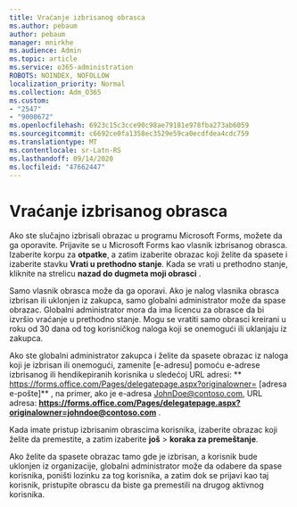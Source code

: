 ```yaml
---
title: Vraćanje izbrisanog obrasca
ms.author: pebaum
author: pebaum
manager: mnirkhe
ms.audience: Admin
ms.topic: article
ms.service: o365-administration
ROBOTS: NOINDEX, NOFOLLOW
localization_priority: Normal
ms.collection: Adm_O365
ms.custom:
- "2547"
- "9000672"
ms.openlocfilehash: 6923c15c3cce90c98ae79181e978fba273ab6059
ms.sourcegitcommit: c6692ce0fa1358ec3529e59ca0ecdfdea4cdc759
ms.translationtype: MT
ms.contentlocale: sr-Latn-RS
ms.lasthandoff: 09/14/2020
ms.locfileid: "47662447"
---
```

# <a name="restore-a-deleted-form"></a>Vraćanje izbrisanog obrasca

Ako ste slučajno izbrisali obrazac u programu Microsoft Forms, možete da ga oporavite. Prijavite se u Microsoft Forms kao vlasnik izbrisanog obrasca. Izaberite korpu za **otpatke**, a zatim izaberite obrazac koji želite da spasete i izaberite stavku **Vrati u prethodno stanje**. Kada se vrati u prethodno stanje, kliknite na strelicu **nazad do dugmeta moji obrasci** .

Samo vlasnik obrasca može da ga oporavi. Ako je nalog vlasnika obrasca izbrisan ili uklonjen iz zakupca, samo globalni administrator može da spase obrazac. Globalni administrator mora da ima licencu za obrasce da bi izvršio vraćanje u prethodno stanje. Mogu se vratiti samo obrasci kreirani u roku od 30 dana od tog korisničkog naloga koji se onemogući ili uklanjaju iz zakupca.

Ako ste globalni administrator zakupca i želite da spasete obrazac iz naloga koji je izbrisan ili onemogući, zamenite [e-adresu] pomoću e-adrese izbrisanog ili hendikepiranih korisnika u sledećoj URL adresi: ** https://forms.office.com/Pages/delegatepage.aspx?originalowner= [adresa e-pošte]** , na primer, ako je e-adresa JohnDoe@contoso.com, URL adresa: **https://forms.office.com/Pages/delegatepage.aspx?originalowner=johndoe@contoso.com** . 

Kada imate pristup izbrisanim obrascima korisnika, izaberite obrazac koji želite da premestite, a zatim izaberite **još**  >  **koraka za premeštanje**.

Ako želite da spasete obrazac tamo gde je izbrisan, a korisnik bude uklonjen iz organizacije, globalni administrator može da odabere da spase korisnika, poništi lozinku za tog korisnika, a zatim dok se prijavi kao taj korisnik, pristupite obrascu da biste ga premestili na drugog aktivnog korisnika. 